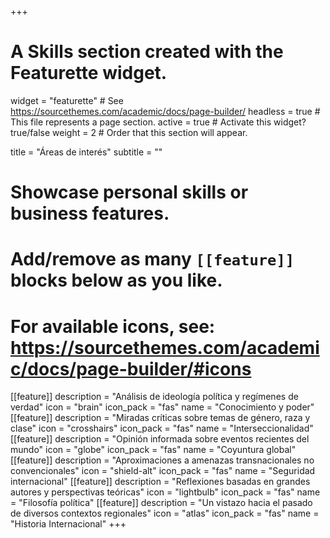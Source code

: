 +++
# A Skills section created with the Featurette widget.
widget = "featurette"  # See https://sourcethemes.com/academic/docs/page-builder/
headless = true  # This file represents a page section.
active = true  # Activate this widget? true/false
weight = 2  # Order that this section will appear.

title = "Áreas de interés"
subtitle = ""

# Showcase personal skills or business features.
# 
# Add/remove as many `[[feature]]` blocks below as you like.
# 
# For available icons, see: https://sourcethemes.com/academic/docs/page-builder/#icons

[[feature]]
description = "Análisis de ideología política y regímenes de verdad"
icon = "brain"
icon_pack = "fas"
name = "Conocimiento y poder"
[[feature]]
description = "Miradas críticas sobre temas de género, raza y clase"
icon = "crosshairs"
icon_pack = "fas"
name = "Interseccionalidad"
[[feature]]
description = "Opinión informada sobre eventos recientes del mundo"
icon = "globe"
icon_pack = "fas"
name = "Coyuntura global"
[[feature]]
description = "Aproximaciones a amenazas transnacionales no convencionales"
icon = "shield-alt"
icon_pack = "fas"
name = "Seguridad internacional"
[[feature]]
description = "Reflexiones basadas en grandes autores y perspectivas teóricas"
icon = "lightbulb"
icon_pack = "fas"
name = "Filosofía política"
[[feature]]
description = "Un vistazo hacia el pasado de diversos contextos regionales"
icon = "atlas"
icon_pack = "fas"
name = "Historia Internacional"
+++
